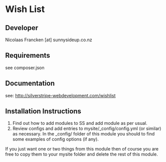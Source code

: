 Wish List
================================================================================

Developer
-----------------------------------------------
Nicolaas Francken [at] sunnysideup.co.nz

Requirements
-----------------------------------------------
see composer.json

Documentation
-----------------------------------------------
see:
http://silverstripe-webdevelopment.com/wishlist




Installation Instructions
-----------------------------------------------
1. Find out how to add modules to SS and add module as per usual.
2. Review configs and add entries to mysite/_config/config.yml
(or similar) as necessary.
In the _config/ folder of this module
you should to find some examples of config options (if any).

If you just want one or two things from this module
then of course you are free to copy them to your
mysite folder and delete the rest of this module.




